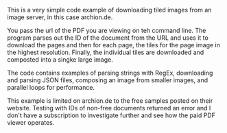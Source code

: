 This is a very simple code example of downloading tiled images from an image server, in this case archion.de.  

You pass the url of the PDF you are viewing on teh command line.  The program parses out the ID of the document from the URL and uses it to download the pages and then for each page, 
the tiles for the page image in the highest resolution.  Finally, the individual tiles are downloaded and composted into a singke large image.

The code contains examples of parsing strings with RegEx, downloading and parsing JSON files, composing an image from smaller images, and parallel loops for performance.

This example is limited on archion.de to the free samples posted on their website.  Testing with IDs of non-free documents returned an error 
and I don't have a subscription to investigate further and see how the paid PDF viewer operates.
